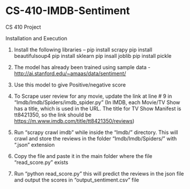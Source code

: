 # CS-410-IMDB-Sentiment
CS 410 Project

Installation and Execution
1.	Install the following libraries – 
pip install scrapy
pip install beautifulsoup4
pip install sklearn
pip insall joblib
pip install pickle

2.	The model has already been trained using sample data - http://ai.stanford.edu/~amaas/data/sentiment/

3.	Use this model to give Positive/negative score

4.	To Scrape user review for any movie, update the link at line # 9 in “Imdb/Imdb/Spiders/imdb_spider.py” 
(In IMDB, each Movie/TV Show has a title, which is used in the URL. The title for TV Show Manifest is tt8421350, so the link should be https://m.www.imdb.com/title/tt8421350/reviews)

5.	Run “scrapy crawl imdb” while inside the “Imdb/” directory. This will crawl and store the reviews in the folder “Imdb/Imdb/Spiders/” with “.json” extension 

6.	Copy the file and paste it in the main folder where the file “read_score.py” exists

7.	Run “python read_score.py” this will predict the reviews in the json file and output the scores in “output_sentiment.csv” file

